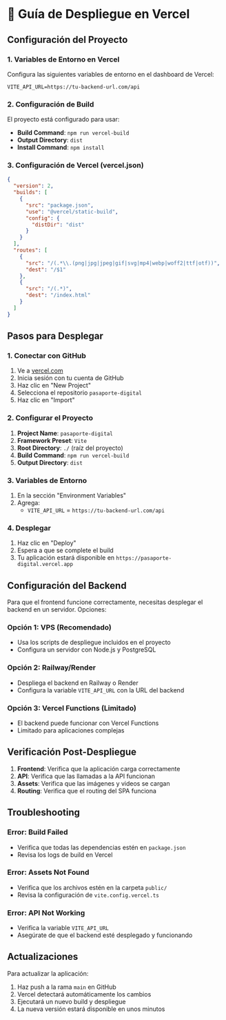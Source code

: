 # 🚀 Guía de Despliegue en Vercel

## Configuración del Proyecto

### 1. Variables de Entorno en Vercel

Configura las siguientes variables de entorno en el dashboard de Vercel:

```
VITE_API_URL=https://tu-backend-url.com/api
```

### 2. Configuración de Build

El proyecto está configurado para usar:
- **Build Command**: `npm run vercel-build`
- **Output Directory**: `dist`
- **Install Command**: `npm install`

### 3. Configuración de Vercel (vercel.json)

```json
{
  "version": 2,
  "builds": [
    {
      "src": "package.json",
      "use": "@vercel/static-build",
      "config": {
        "distDir": "dist"
      }
    }
  ],
  "routes": [
    {
      "src": "/(.*\\.(png|jpg|jpeg|gif|svg|mp4|webp|woff2|ttf|otf))",
      "dest": "/$1"
    },
    {
      "src": "/(.*)",
      "dest": "/index.html"
    }
  ]
}
```

## Pasos para Desplegar

### 1. Conectar con GitHub
1. Ve a [vercel.com](https://vercel.com)
2. Inicia sesión con tu cuenta de GitHub
3. Haz clic en "New Project"
4. Selecciona el repositorio `pasaporte-digital`
5. Haz clic en "Import"

### 2. Configurar el Proyecto
1. **Project Name**: `pasaporte-digital`
2. **Framework Preset**: `Vite`
3. **Root Directory**: `./` (raíz del proyecto)
4. **Build Command**: `npm run vercel-build`
5. **Output Directory**: `dist`

### 3. Variables de Entorno
1. En la sección "Environment Variables"
2. Agrega:
   - `VITE_API_URL` = `https://tu-backend-url.com/api`

### 4. Desplegar
1. Haz clic en "Deploy"
2. Espera a que se complete el build
3. Tu aplicación estará disponible en `https://pasaporte-digital.vercel.app`

## Configuración del Backend

Para que el frontend funcione correctamente, necesitas desplegar el backend en un servidor. Opciones:

### Opción 1: VPS (Recomendado)
- Usa los scripts de despliegue incluidos en el proyecto
- Configura un servidor con Node.js y PostgreSQL

### Opción 2: Railway/Render
- Despliega el backend en Railway o Render
- Configura la variable `VITE_API_URL` con la URL del backend

### Opción 3: Vercel Functions (Limitado)
- El backend puede funcionar con Vercel Functions
- Limitado para aplicaciones complejas

## Verificación Post-Despliegue

1. **Frontend**: Verifica que la aplicación carga correctamente
2. **API**: Verifica que las llamadas a la API funcionan
3. **Assets**: Verifica que las imágenes y videos se cargan
4. **Routing**: Verifica que el routing del SPA funciona

## Troubleshooting

### Error: Build Failed
- Verifica que todas las dependencias estén en `package.json`
- Revisa los logs de build en Vercel

### Error: Assets Not Found
- Verifica que los archivos estén en la carpeta `public/`
- Revisa la configuración de `vite.config.vercel.ts`

### Error: API Not Working
- Verifica la variable `VITE_API_URL`
- Asegúrate de que el backend esté desplegado y funcionando

## Actualizaciones

Para actualizar la aplicación:
1. Haz push a la rama `main` en GitHub
2. Vercel detectará automáticamente los cambios
3. Ejecutará un nuevo build y despliegue
4. La nueva versión estará disponible en unos minutos
